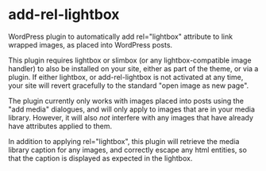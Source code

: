 add-rel-lightbox
================

WordPress plugin to automatically add rel="lightbox" attribute to link wrapped images, as placed into WordPress posts.

This plugin requires lightbox or slimbox (or any lightbox-compatible image handler) to also be installed on your site, either as part of the theme, or via a plugin. If either lightbox, or add-rel-lightbox is not activated at any time, your site will revert gracefully to the standard "open image as new page".

The plugin currently only works with images placed into posts using the "add media" dialogues, and will only apply to images that are in your media library. However, it will also *not* interfere with any images that have already have attributes applied to them.

In addition to applying rel="lightbox", this plugin will retrieve the media library caption for any images, and correctly escape any html entities, so that the caption is displayed as expected in the lightbox.

